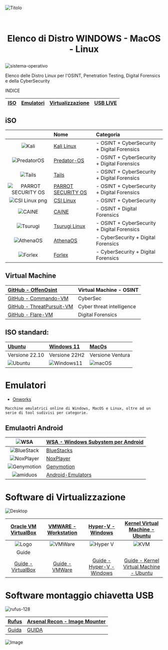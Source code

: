 
![Titolo](https://user-images.githubusercontent.com/98583912/199348596-cfb5765a-47b4-4e3b-b9f7-5ad80927289b.gif)

# <p align="center" size="5"><br><b>Elenco di Distro WINDOWS - MacOS - Linux</b></p>

![sistema-operativo](https://user-images.githubusercontent.com/98583912/191450193-36100a5d-4c2e-4a75-b4b3-5bf1e2e2eac1.jpg)

Elenco delle Distro Linux per l'OSINT, Penetration Testing, Digital Forensics e della CyberSecurity

INDICE

|[ISO](https://github.com/CScorza/DistroForensics/edit/main/README.md#iso)|[Emulatori](https://github.com/CScorza/DistroForensics/edit/main/README.md#emulatori)|[Virtualizzazione](https://github.com/CScorza/DistroForensics/edit/main/README.md#software-di-virtualizzazione)|[USB LIVE](https://github.com/CScorza/DistroForensics/edit/main/README.md#software-montaggio-chiavetta-usb)|
| :---: | :---: | :---: | :---: |

## iSO 
||Nome|Categoria|
| :---: | :--- | :--- |
|![Kali](https://user-images.githubusercontent.com/98583912/200108477-6d161e91-cb9e-4e1e-9090-2a1e0810d5ba.gif)|[Kali Linux](https://bit.ly/hj265_kali)| - OSINT + CyberSecurity + Digital Forensics|
|![PredatorOS](https://user-images.githubusercontent.com/98583912/200109889-a6b0ee85-250f-4064-b18d-89aa36ee4c70.gif)|[Predator-OS](https://predator-os.com)| - OSINT + CyberSecurity + Digital Forensics|
|![Tails](https://user-images.githubusercontent.com/98583912/200109155-101196ac-c93f-4597-a1a7-df77fdb75328.gif)|[Tails](https://bit.ly/hj265_tails)| - OSINT + CyberSecurity + Digital Forensics|
|![PARROT SECURITY OS](https://user-images.githubusercontent.com/98583912/200109210-feb42746-0141-4312-afdb-75783eb8d583.gif)|[PARROT SECURITY OS](https://lnkd.in/d4z-SWut)| - OSINT + CyberSecurity + Digital Forensics|
|![CSI Linux png](https://user-images.githubusercontent.com/98583912/200109366-a0f79a3f-d7c9-420d-9d15-bd788599d394.gif)|[CSI Linux](https://lnkd.in/dw5su-Cj)| - OSINT + CyberSecurity|
|![CAINE](https://user-images.githubusercontent.com/98583912/200109408-7b7a5c59-4c72-46a5-9e34-7e31d94b5e46.gif)|[CAINE](https://bit.ly/hj265_caine)| - OSINT + Digital Forensics |
|![Tsurugi](https://user-images.githubusercontent.com/98583912/200109462-8db925e1-cd4c-4512-9e86-88f9288d0282.gif)|[Tsurugi Linux](https://lnkd.in/dat5feg5)| - OSINT + CyberSecurity + Digital Forensics|
|![AthenaOS](https://user-images.githubusercontent.com/98583912/200109607-762c159e-6eed-4f77-8296-e1f88e0b9c5e.gif)|[AthenaOS](https://lnkd.in/dp_XPTH6)| - CyberSecurity + Digital Forensics|
|![Forlex](https://user-images.githubusercontent.com/98583912/200109947-147dfdd4-ab95-4f45-9dbd-d66a1d9971d4.gif)|[Forlex](https://lnkd.in/dtXW7yv2)| - CyberSecurity + Digital Forensics|

## Virtual Machine
|[GitHub - OffenOsint](https://lnkd.in/dCjvQ8QG)|Virtual Machine - OSINT|
| :--- | :--- |
|[GitHub - Commando-VM](https://lnkd.in/dVvG5Ctp)|CyberSec|
|[GitHub - ThreatPursuit-VM](https://github.com/mandiant/ThreatPursuit-VM)|Cyber threat intelligence|
|[GitHub - Flare-VM](https://github.com/mandiant/flare-vm)|Digital Forensics 

## ISO standard:
|[Ubuntu](https://lnkd.in/deF4wffK)|[Windows 11](https://lnkd.in/dRbe3-YZ)|[MacOs](https://lnkd.in/djqJXc7R)|
| :--- | :--- | :--- |
|Versione 22.10|Versione 22H2|Versione Ventura|
|![Ubuntu](https://user-images.githubusercontent.com/98583912/200110247-dd094fc5-2eb5-42a3-9bda-d86990695ecf.gif)|![Windows11](https://user-images.githubusercontent.com/98583912/200110260-c2b4e097-393d-4ef5-b14b-faab2624e0fd.gif)|![macOS](https://user-images.githubusercontent.com/98583912/200110270-63560dc7-19d5-4acc-89ac-8889ec426a1d.gif)|

# Emulatori

- [Onworks](https://www.onworks.net/)
```
Macchine emulatrici online di Windows, MacOS e Linux, oltre ad un serie di tool sudivisi per categorie.
```
## Emulaotri Android
|![WSA](https://user-images.githubusercontent.com/98583912/200107968-55c3a046-aa09-4dfe-8067-bb76b9e6a4a3.gif)|[WSA - Windows Subystem per Android](https://learn.microsoft.com/it-it/windows/android/wsa/)|
| :---: | :--- |
|![BlueStack](https://user-images.githubusercontent.com/98583912/200108066-6c99b593-0052-4d88-a5e0-94dd027e96cb.gif)|[BlueStacks](https://www.bluestacks.com/it/index.html)|
|![NoxPlayer](https://user-images.githubusercontent.com/98583912/200108231-03fd0142-0c8e-4508-b40e-f8aaae8bdc28.gif)|[NoxPlayer](https://www.bignox.com/)|
|![Genymotion](https://user-images.githubusercontent.com/98583912/200108127-c6196594-5712-49f0-a8e8-1c26723cd3e8.gif)|[Genymotion](https://www.genymotion.com/)|
|![amiduos](https://user-images.githubusercontent.com/98583912/200108184-bb6be3d8-40c7-4463-b2f5-9ec07d209ac2.gif)|[Android-Emulators](https://android-emulators.com/amiduos)|


# Software di Virtualizzazione 
![Desktop](https://user-images.githubusercontent.com/98583912/200107060-5b8fe295-4e99-47df-9b4d-e8910afd15cf.gif)

|[Oracle VM VirtualBox](https://www.virtualbox.org/)|[VMWARE - Workstation](https://www.vmware.com/it/products/workstation-pro.html)|[Hyper-V - Windows](https://learn.microsoft.com/it-it/virtualization/hyper-v-on-windows/quick-start/enable-hyper-v)|[Kernel Virtual Machine - Ubuntu](https://www.linux-kvm.org/page/Main_Page)|
| :---: | :---: | :---: | :---: |
|![Logo](https://user-images.githubusercontent.com/98583912/200106772-d95c27c3-80e2-4f9d-b1b6-d286dc062ae6.gif)|![VMWare](https://user-images.githubusercontent.com/98583912/200106780-b256e684-4c15-4ecb-84e0-485f401522ef.gif)|![Hyper V](https://user-images.githubusercontent.com/98583912/200106918-b77994a9-44ec-4188-afee-142f89d8b473.gif)|![KVM](https://user-images.githubusercontent.com/98583912/200106922-a4618181-f88c-4025-9baa-3298273585fa.gif)|
|Guide||||
|[Guide - VirtualBox](https://www.aranzulla.it/come-usare-virtualbox-1054804.html)|[Guide - VMWare](https://www.aranzulla.it/come-virtualizzare-con-vmware-29315.html)|[Guide - Hyper-V - Windows](https://learn.microsoft.com/it-it/virtualization/hyper-v-on-windows/quick-start/create-virtual-machine)|[Guide - Kernel Virtual Machine - Ubuntu](https://ubuntu.com/blog/kvm-hyphervisor)|


# Software montaggio chiavetta USB
![rufus-128](https://user-images.githubusercontent.com/98583912/191453153-342a2017-bb4e-4893-a078-5ea43d9d716b.png)

|[Rufus](https://rufus.ie/it/)|[Arsenal Recon - Image Mounter](https://arsenalrecon.com/products/arsenal-image-mounter)|
| :--- | :--- | 
|[Guida](https://www.ilsoftware.it/articoli.asp?tag=Rufus-guida-all-uso-del-programma-per-creare-supporti-avviabili_15137)|[GUIDA](https://arsenalrecon.com/arsenal-image-mounter-aim-walkthrough)|

![Image](https://user-images.githubusercontent.com/98583912/200110454-3a9d98db-1603-435e-a29d-74f1f2229759.gif)

